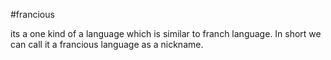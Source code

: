 #francious

its a one kind of a language which is similar to franch language. In short we can call it a francious  language as a nickname.